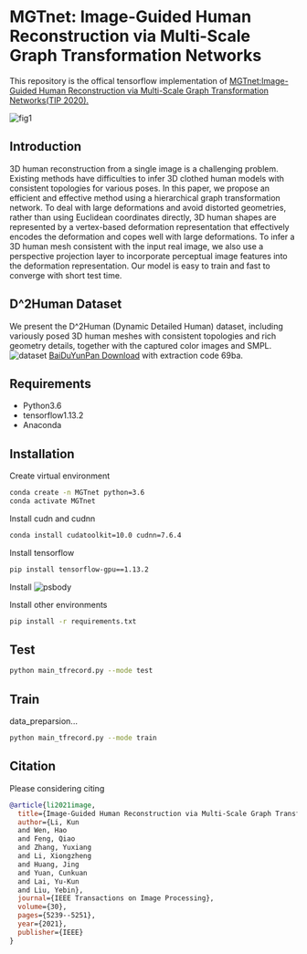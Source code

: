 # MGTnet: Image-Guided Human Reconstruction via Multi-Scale Graph Transformation Networks
This repository is the offical tensorflow implementation of [MGTnet:Image-Guided Human Reconstruction via Multi-Scale Graph Transformation Networks(TIP 2020).](http://cic.tju.edu.cn/faculty/likun/projects/MGTnet/index.html)

![fig1](https://github.com/1020244018/MGTnet/blob/main/assert/fig1.jpg)
## Introduction
3D human reconstruction from a single image is a challenging problem. Existing methods have difficulties to infer 3D clothed human models with consistent topologies for various poses. In this paper, we propose an efficient and effective method using a hierarchical graph transformation network. To deal with large deformations and avoid distorted geometries, rather than using Euclidean coordinates directly, 3D human shapes are represented by a vertex-based deformation representation that effectively encodes the deformation and copes well with large deformations. To infer a 3D human mesh consistent with the input real image, we also use a perspective projection layer to incorporate perceptual image features into the deformation representation. Our model is easy to train and fast to converge with short test time.


## D^2Human Dataset
We present the D^2Human (Dynamic Detailed Human) dataset, including variously posed 3D human meshes with consistent topologies and rich geometry details, together with the captured color images and SMPL.
![dataset](https://github.com/1020244018/MGTnet/blob/main/assert/datasets.jpg)
[BaiDuYunPan Download](https://pan.baidu.com/s/1A7kvSWhu0sHUh8p6-htQOw) with extraction code 69ba.

## Requirements
- Python3.6
- tensorflow1.13.2
- Anaconda

## Installation
Create virtual environment
```bash
conda create -n MGTnet python=3.6
conda activate MGTnet
```
Install cudn and cudnn
```bash
conda install cudatoolkit=10.0 cudnn=7.6.4
```
Install tensorflow
```bash
pip install tensorflow-gpu==1.13.2
```
Install ![psbody](https://github.com/MPI-IS/mesh)

Install other environments
```bash
pip install -r requirements.txt 
```
## Test
```bash
python main_tfrecord.py --mode test
```
## Train
data_preparsion...
```bash
python main_tfrecord.py --mode train
```
## Citation
Please considering citing 
```bibtex
@article{li2021image,
  title={Image-Guided Human Reconstruction via Multi-Scale Graph Transformation Networks},
  author={Li, Kun 
  and Wen, Hao 
  and Feng, Qiao 
  and Zhang, Yuxiang 
  and Li, Xiongzheng 
  and Huang, Jing 
  and Yuan, Cunkuan 
  and Lai, Yu-Kun 
  and Liu, Yebin},
  journal={IEEE Transactions on Image Processing},
  volume={30},
  pages={5239--5251},
  year={2021},
  publisher={IEEE}
}
```
